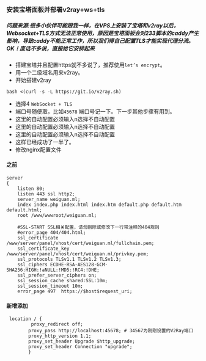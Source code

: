 ### 安装宝塔面板并部署v2ray+ws+tls
##### 问题来源:很多小伙伴可能跟我一样，在VPS上安装了宝塔和v2ray以后，Websocket+TLS方式无法正常使用，原因是宝塔面板会对233脚本的caddy产生影响，导致caddy不能正常工作，所以我们得自己配置TLS才能实现代理分流。OK！废话不多说，直接给它安排起来


- 搭建宝塔并且配置https就不多说了，推荐使用`let’s encrypt`。
 - 用一个二级域名用来v2ray。
- 开始搭建v2ray

```
bash <(curl -s -L https://git.io/v2ray.sh)
```
- 选择4 `WebSocket + TLS`
- 端口号随便取，比如`45678` 端口号记一下。下一步其他步骤有用到。
- 这里的自动配置必须输入n选择不自动配置
- 这里的自动配置必须输入n选择不自动配置
- 这里的自动配置必须输入n选择不自动配置
- 这样已经成功了一半了。
- 修改nginx配置文件

#### 之前
```
server
{
    listen 80;
	listen 443 ssl http2;
    server_name weiguan.ml;
    index index.php index.html index.htm default.php default.htm default.html;
    root /www/wwwroot/weiguan.ml;
    
    #SSL-START SSL相关配置，请勿删除或修改下一行带注释的404规则
    #error_page 404/404.html;
    ssl_certificate    /www/server/panel/vhost/cert/weiguan.ml/fullchain.pem;
    ssl_certificate_key    /www/server/panel/vhost/cert/weiguan.ml/privkey.pem;
    ssl_protocols TLSv1.1 TLSv1.2 TLSv1.3;
    ssl_ciphers ECDHE-RSA-AES128-GCM-SHA256:HIGH:!aNULL:!MD5:!RC4:!DHE;
    ssl_prefer_server_ciphers on;
    ssl_session_cache shared:SSL:10m;
    ssl_session_timeout 10m;
    error_page 497  https://$host$request_uri;

```

#### 新增添加

```
 location / {
 		 proxy_redirect off;
        proxy_pass http://localhost:45678; # 34567为刚刚设置的V2Ray端口
        proxy_http_version 1.1;
        proxy_set_header Upgrade $http_upgrade;
        proxy_set_header Connection "upgrade";
        }
```
